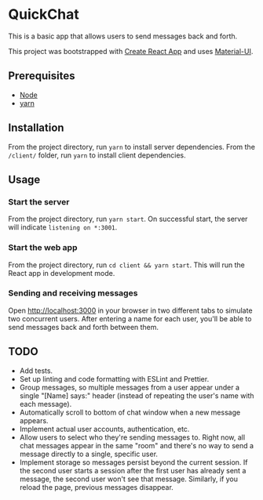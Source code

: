 # QuickChat

This is a basic app that allows users to send messages back and forth.

This project was bootstrapped with [Create React App](https://github.com/facebook/create-react-app) and uses [Material-UI](https://material-ui.com/). 


## Prerequisites
- [Node](https://nodejs.org/en/)
- [yarn](https://yarnpkg.com/getting-started/install)

## Installation
From the project directory, run `yarn` to install server dependencies.
From the `/client/` folder, run `yarn` to install client dependencies.

## Usage
### Start the server
From the project directory, run `yarn start`. On successful start, the server will indicate `listening on *:3001`.

### Start the web app
From the project directory, run `cd client && yarn start`. This will run the React app in development mode.

### Sending and receiving messages
Open [http://localhost:3000](http://localhost:3000) in your browser in two different tabs to simulate two concurrent users. After entering a name for each user, you'll be able to send messages back and forth between them.


## TODO
- Add tests.
- Set up linting and code formatting with ESLint and Prettier.
- Group messages, so multiple messages from a user appear under a single "[Name] says:" header (instead of repeating the user's name with each message).
- Automatically scroll to bottom of chat window when a new message appears.
- Implement actual user accounts, authentication, etc.
- Allow users to select who they're sending messages to. Right now, all chat messages appear in the same "room" and there's no way to send a message directly to a single, specific user.
- Implement storage so messages persist beyond the current session. If the second user starts a session after the first user has already sent a message, the second user won't see that message. Similarly, if you reload the page, previous messages disappear.
